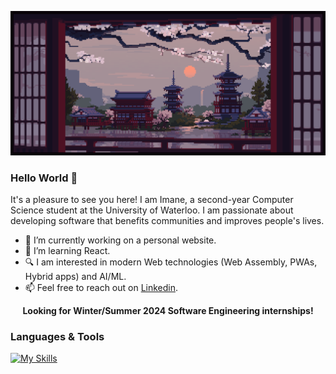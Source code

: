 
![](https://github.com/EnamiYa/EnamiYa/blob/main/japanese%20temple.gif)

### Hello World 👋
It's a pleasure to see you here! I am Imane, a second-year Computer Science student at the University of Waterloo. I am passionate about developing software that benefits communities and improves people's lives.

* 🔭 I’m currently working on a personal website.
* 🌱 I’m learning React.
* 🔍 I am interested in modern Web technologies (Web Assembly, PWAs, Hybrid apps) and AI/ML.
* 📫 Feel free to reach out on <a href="https://www.linkedin.com/in/iyacoubi/" >Linkedin</a>.
<p align="center">
  <strong>
     Looking for Winter/Summer 2024 Software Engineering internships!
  </strong>
</p>

### Languages & Tools
[![My Skills](https://skills.thijs.gg/icons?i=nodejs,js,html,css,c,cpp,react,py,git,figma)](https://skills.thijs.gg)
 

<!-- RESOURCES
 <img src="https://github-readme-stats.vercel.app/api/top-langs?username=enamiya&layout=compact"/>	
 
<img src="https://media2.giphy.com/media/QssGEmpkyEOhBCb7e1/giphy.gif?cid=ecf05e47a0n3gi1bfqntqmob8g9aid1oyj2wr3ds3mg700bl&rid=giphy.gif" width ="25" />

<img src="https://user-images.githubusercontent.com/73097560/115834477-dbab4500-a447-11eb-908a-139a6edaec5c.gif" /> -->
         
          

    


